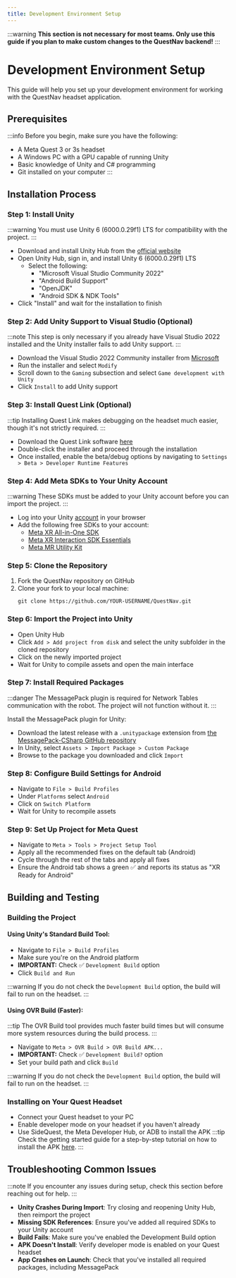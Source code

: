 ```yaml
---
title: Development Environment Setup
---
```

:::warning
**This section is not necessary for most teams. Only use this guide if you plan to make custom changes to the QuestNav backend!**
:::

# Development Environment Setup

This guide will help you set up your development environment for working with the QuestNav headset application.

## Prerequisites

:::info
Before you begin, make sure you have the following:
- A Meta Quest 3 or 3s headset
- A Windows PC with a GPU capable of running Unity
- Basic knowledge of Unity and C# programming
- Git installed on your computer
  :::

## Installation Process

### Step 1: Install Unity

:::warning
You must use Unity 6 (6000.0.29f1) LTS for compatibility with the project.
:::

- Download and install Unity Hub from the [official website](https://unity.com/download)
- Open Unity Hub, sign in, and install Unity 6 (6000.0.29f1) LTS
    - Select the following:
        - "Microsoft Visual Studio Community 2022"
        - "Android Build Support"
        - "OpenJDK"
        - "Android SDK & NDK Tools"
- Click "Install" and wait for the installation to finish

### Step 2: Add Unity Support to Visual Studio (Optional)

:::note
This step is only necessary if you already have Visual Studio 2022 installed and the Unity installer fails to add Unity support.
:::

- Download the Visual Studio 2022 Community installer from [Microsoft](https://visualstudio.microsoft.com/downloads/)
- Run the installer and select `Modify`
- Scroll down to the `Gaming` subsection and select `Game development with Unity`
- Click `Install` to add Unity support

### Step 3: Install Quest Link (Optional)

:::tip
Installing Quest Link makes debugging on the headset much easier, though it's not strictly required.
:::

- Download the Quest Link software [here](https://www.meta.com/help/quest/articles/headsets-and-accessories/oculus-rift-s/install-app-for-link/)
- Double-click the installer and proceed through the installation
- Once installed, enable the beta/debug options by navigating to `Settings > Beta > Developer Runtime Features`

### Step 4: Add Meta SDKs to Your Unity Account

:::warning
These SDKs must be added to your Unity account before you can import the project.
:::

- Log into your Unity [account](https://id.unity.com) in your browser
- Add the following free SDKs to your account:
    - [Meta XR All-in-One SDK](https://assetstore.unity.com/packages/tools/integration/meta-xr-all-in-one-sdk-269657)
    - [Meta XR Interaction SDK Essentials](https://assetstore.unity.com/packages/tools/integration/meta-xr-interaction-sdk-essentials-264559)
    - [Meta MR Utility Kit](https://assetstore.unity.com/packages/tools/integration/meta-mr-utility-kit-272450)

### Step 5: Clone the Repository

1. Fork the QuestNav repository on GitHub
2. Clone your fork to your local machine:
   ```
   git clone https://github.com/YOUR-USERNAME/QuestNav.git
   ```

### Step 6: Import the Project into Unity

- Open Unity Hub
- Click `Add > Add project from disk` and select the unity subfolder in the cloned repository
- Click on the newly imported project
- Wait for Unity to compile assets and open the main interface

### Step 7: Install Required Packages

:::danger
The MessagePack plugin is required for Network Tables communication with the robot. The project will not function without it.
:::

Install the MessagePack plugin for Unity:

- Download the latest release with a `.unitypackage` extension from [the MessagePack-CSharp GitHub repository](https://github.com/MessagePack-CSharp/MessagePack-CSharp/releases)
- In Unity, select `Assets > Import Package > Custom Package`
- Browse to the package you downloaded and click `Import`

### Step 8: Configure Build Settings for Android

- Navigate to `File > Build Profiles`
- Under `Platforms` select `Android`
- Click on `Switch Platform`
- Wait for Unity to recompile assets

### Step 9: Set Up Project for Meta Quest

- Navigate to `Meta > Tools > Project Setup Tool`
- Apply all the recommended fixes on the default tab (Android)
- Cycle through the rest of the tabs and apply all fixes
- Ensure the Android tab shows a green ✅ and reports its status as "XR Ready for Android"

## Building and Testing

### Building the Project

#### Using Unity's Standard Build Tool:

- Navigate to `File > Build Profiles`
- Make sure you're on the Android platform
- **IMPORTANT:** Check ✅ `Development Build` option
- Click `Build and Run`

:::warning
If you do not check the `Development Build` option, the build will fail to run on the headset.
:::

#### Using OVR Build (Faster):

:::tip
The OVR Build tool provides much faster build times but will consume more system resources during the build process.
:::

- Navigate to `Meta > OVR Build > OVR Build APK...`
- **IMPORTANT:** Check ✅ `Development Build?` option
- Set your build path and click `Build`

:::warning
If you do not check the `Development Build` option, the build will fail to run on the headset.
:::

### Installing on Your Quest Headset

- Connect your Quest headset to your PC
- Enable developer mode on your headset if you haven't already
- Use SideQuest, the Meta Developer Hub, or ADB to install the APK
:::tip
Check the getting started guide for a step-by-step tutorial on how to install the APK [here](../1-getting-started/4-app-setup.md#installing-questnav).
:::

## Troubleshooting Common Issues

:::note
If you encounter any issues during setup, check this section before reaching out for help.
:::

- **Unity Crashes During Import**: Try closing and reopening Unity Hub, then reimport the project
- **Missing SDK References**: Ensure you've added all required SDKs to your Unity account
- **Build Fails**: Make sure you've enabled the Development Build option
- **APK Doesn't Install**: Verify developer mode is enabled on your Quest headset
- **App Crashes on Launch**: Check that you've installed all required packages, including MessagePack